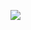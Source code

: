 ![](https://avatars.mds.yandex.net/i?id=79a26ab740e85501b86e490fa0c3b05f26c66152-5236846-images-thumbs&n=13)
